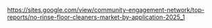 https://sites.google.com/view/community-engagement-network/top-reports/no-rinse-floor-cleaners-market-by-application-2025_1
